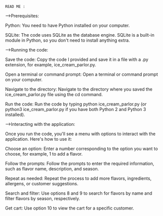 	READ ME :

-->Prerequisites:

Python: You need to have Python installed on your computer.

SQLite: The code uses SQLite as the database engine. SQLite is a built-in module in Python, so you don't need to install anything extra.

-->Running the code:

Save the code: Copy the code I provided and save it in a file with a .py extension, for example, ice_cream_parlor.py.

Open a terminal or command prompt: Open a terminal or command prompt on your computer.

Navigate to the directory: Navigate to the directory where you saved the ice_cream_parlor.py file using the cd command.

Run the code: Run the code by typing python ice_cream_parlor.py (or python3 ice_cream_parlor.py if you have both Python 2 and Python 3 installed).

-->Interacting with the application:

Once you run the code, you'll see a menu with options to interact with the application. Here's how to use it:

Choose an option: Enter a number corresponding to the option you want to choose, for example, 1 to add a flavor.

Follow the prompts: Follow the prompts to enter the required information, such as flavor name, description, and season.

Repeat as needed: Repeat the process to add more flavors, ingredients, allergens, or customer suggestions.

Search and filter: Use options 8 and 9 to search for flavors by name and filter flavors by season, respectively.

Get cart: Use option 10 to view the cart for a specific customer.
